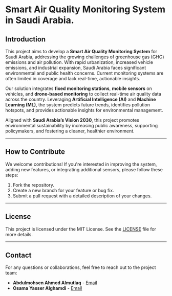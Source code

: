# Smart Air Quality Monitoring System in Saudi Arabia.

## Introduction

This project aims to develop a **Smart Air Quality Monitoring System** for Saudi Arabia, addressing the growing challenges of greenhouse gas (GHG) emissions and air pollution. With rapid urbanization, increased vehicle emissions, and industrial expansion, Saudi Arabia faces significant environmental and public health concerns. Current monitoring systems are often limited in coverage and lack real-time, actionable insights.

Our solution integrates **fixed monitoring stations**, **mobile sensors** on vehicles, and **drone-based monitoring** to collect real-time air quality data across the country. Leveraging **Artificial Intelligence (AI)** and **Machine Learning (ML)**, the system predicts future trends, identifies pollution hotspots, and provides actionable insights for environmental management.

Aligned with **Saudi Arabia’s Vision 2030**, this project promotes environmental sustainability by increasing public awareness, supporting policymakers, and fostering a cleaner, healthier environment.

---

## How to Contribute

We welcome contributions! If you're interested in improving the system, adding new features, or integrating additional sensors, please follow these steps:

1. Fork the repository.
2. Create a new branch for your feature or bug fix.
3. Submit a pull request with a detailed description of your changes.

---

## License

This project is licensed under the MIT License. See the [LICENSE](LICENSE) file for more details.

---

## Contact

For any questions or collaborations, feel free to reach out to the project team:

- **Abdulmohsen Ahmed Almutlaq** - [Email](mailto:2135011@kau.edu.sa)
- **Osama Yasser Alghamdi** - [Email](mailto:2137555@kau.edu.sa)
